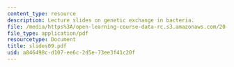 ```yaml
---
content_type: resource
description: Lecture slides on genetic exchange in bacteria.
file: /media/https%3A/open-learning-course-data-rc.s3.amazonaws.com/20-106j-systems-microbiology-fall-2006/a846498cd107ee6c2d5e73ee3f41c20f_slides09.pdf
file_type: application/pdf
resourcetype: Document
title: slides09.pdf
uid: a846498c-d107-ee6c-2d5e-73ee3f41c20f
---
```

